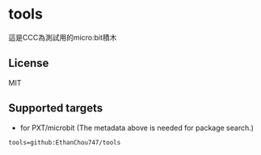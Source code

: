 # tools

這是CCC為測試用的micro:bit積木

## License

MIT

## Supported targets

* for PXT/microbit
(The metadata above is needed for package search.)

```package
tools=github:EthanChou747/tools
```
